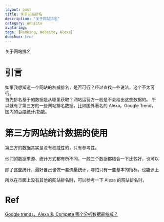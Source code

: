 ```yaml
---
layout: post
title: 关于网站排名
description: "关于网站排名"
category: Website
avatarimg:
tags: [Ranking, Website, Alexa]
duoshuo: true
---
```


关于网站排名

# 引言
如果我想知道一个网站的权威排名，是否可行？经过查找一些说法，这个不太可行。  
首先排名基于的数据是从哪里获取？网站运营方一般是不会给出这些数据的。
所以就有了第三方的一些网站排名数据，比如国外著名的 Alexa，Google Trend，国内的百度统计/指数。

# 第三方网站统计数据的使用

<pre>
第三方的数据其实是没有权威性的，只有参考性。

他们的数据来源、统计方式都有所不同，一般三个数据都结合一下比较好，也可以考虑赋予三个在一个维度上给予权重，来综合判断，比较靠谱，权重可以根据用户来设定。

除了这些统计，最好自己也做一套流量统计，哪怕只有一些基本的指标，也能派上用场。
</pre>

所以在市面上没有其他的网站排名时，可以参考一下 Alexa 的网站排名时。

# Ref
[Google trends、Alexa 和 Compete 哪个分析数据最权威？](https://www.zhihu.com/question/19580286)  
